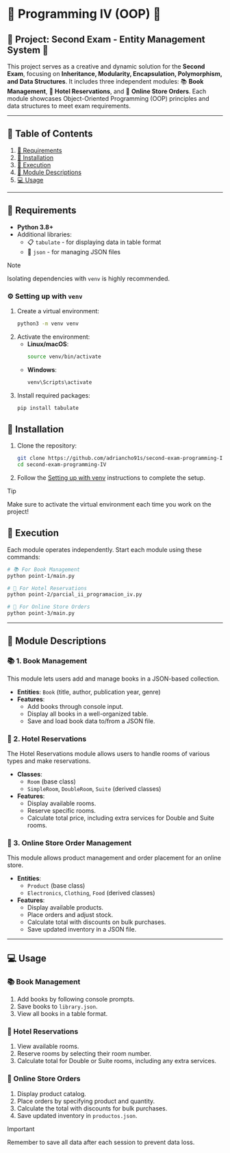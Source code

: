 # 🦾 Programming IV (OOP) 🦾

## 🎉 Project: Second Exam - Entity Management System 🎉

This project serves as a creative and dynamic solution for the **Second Exam**, focusing on **Inheritance, Modularity, Encapsulation, Polymorphism, and Data Structures**. It includes three independent modules: 📚 **Book Management**, 🏨 **Hotel Reservations**, and 🛒 **Online Store Orders**. Each module showcases Object-Oriented Programming (OOP) principles and data structures to meet exam requirements.

---

## 📝 Table of Contents
1. [🌱 Requirements](#requirements)
2. [🔧 Installation](#installation)
3. [🚀 Execution](#execution)
4. [📂 Module Descriptions](#module-descriptions)
5. [💻 Usage](#usage)

---

## 🌱 Requirements
- **Python 3.8+**
- Additional libraries:
    - 📋 `tabulate` - for displaying data in table format
    - 📁 `json` - for managing JSON files

> [!NOTE]  
> Isolating dependencies with `venv` is highly recommended.

### ⚙️ Setting up with `venv`
1. Create a virtual environment:
   ```bash
   python3 -m venv venv
   ```
2. Activate the environment:
    - **Linux/macOS**:
      ```bash
      source venv/bin/activate
      ```
    - **Windows**:
      ```bash
      venv\Scripts\activate
      ```
3. Install required packages:
   ```bash
   pip install tabulate
   ```

## 🔧 Installation
1. Clone the repository:
   ```bash
   git clone https://github.com/adriancho91s/second-exam-programming-IV.git
   cd second-exam-programming-IV
   ```
2. Follow the [Setting up with venv](#setting-up-with-venv) instructions to complete the setup.

> [!TIP]  
> Make sure to activate the virtual environment each time you work on the project!

## 🚀 Execution
Each module operates independently. Start each module using these commands:

```bash
# 📚 For Book Management
python point-1/main.py

# 🏨 For Hotel Reservations
python point-2/parcial_ii_programacion_iv.py

# 🛒 For Online Store Orders
python point-3/main.py
```

---

## 📂 Module Descriptions

### 📚 1. Book Management
This module lets users add and manage books in a JSON-based collection.
- **Entities**: `Book` (title, author, publication year, genre)
- **Features**:
    - Add books through console input.
    - Display all books in a well-organized table.
    - Save and load book data to/from a JSON file.

### 🏨 2. Hotel Reservations
The Hotel Reservations module allows users to handle rooms of various types and make reservations.
- **Classes**:
    - `Room` (base class)
    - `SimpleRoom`, `DoubleRoom`, `Suite` (derived classes)
- **Features**:
    - Display available rooms.
    - Reserve specific rooms.
    - Calculate total price, including extra services for Double and Suite rooms.

### 🛒 3. Online Store Order Management
This module allows product management and order placement for an online store.
- **Entities**:
    - `Product` (base class)
    - `Electronics`, `Clothing`, `Food` (derived classes)
- **Features**:
    - Display available products.
    - Place orders and adjust stock.
    - Calculate total with discounts on bulk purchases.
    - Save updated inventory in a JSON file.

---

## 💻 Usage

### 📚 Book Management
1. Add books by following console prompts.
2. Save books to `library.json`.
3. View all books in a table format.

### 🏨 Hotel Reservations
1. View available rooms.
2. Reserve rooms by selecting their room number.
3. Calculate total for Double or Suite rooms, including any extra services.

### 🛒 Online Store Orders
1. Display product catalog.
2. Place orders by specifying product and quantity.
3. Calculate the total with discounts for bulk purchases.
4. Save updated inventory in `productos.json`.

> [!IMPORTANT]  
> Remember to save all data after each session to prevent data loss.